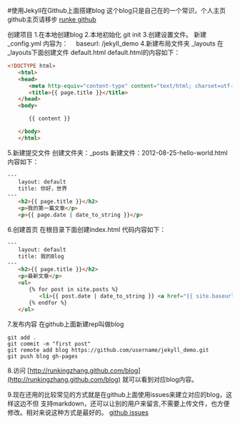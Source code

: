 #使用Jekyll在Github上面搭建blog
这个blog只是自己在的一个常识，个人主页github主页请移步
[runke github](http://runkingzhang.github.io/)

创建项目
1.在本地创建blog
2.本地初始化
git init
3.创建设置文件。
新建_config.yml
内容为：
　baseurl: /jekyll_demo
 4.新建布局文件夹
 _layouts
在_layouts下面创建文件
 default.html
default.html的内容如下：
```html
<!DOCTYPE html>
　　<html>
　　<head>
　　　　<meta http-equiv="content-type" content="text/html; charset=utf-8" />
　　　　<title>{{ page.title }}</title>
　　</head>
　　<body>

　　　　{{ content }}

　　</body>
　　</html>
```
5.新建提交文件
创建文件夹：_posts
新建文件：2012-08-25-hello-world.html
内容如下：
```html
---
　　layout: default
　　title: 你好，世界
---
　　<h2>{{ page.title }}</h2>
　　<p>我的第一篇文章</p>
　　<p>{{ page.date | date_to_string }}</p>
```

6.创建首页
在根目录下面创建index.html
代码内容如下：
```html
---
　　layout: default
　　title: 我的Blog
---
　　<h2>{{ page.title }}</h2>
　　<p>最新文章</p>
　　<ul>
　　　　{% for post in site.posts %}
　　　　　　<li>{{ post.date | date_to_string }} <a href="{{ site.baseurl }}{{ post.url }}">{{ post.title }}</a></li>
　　　　{% endfor %}
　　</ul>
```
7.发布内容
在github上面新建rep叫做blog
```dos　　
git add .
git commit -m "first post"
git remote add blog https://github.com/username/jekyll_demo.git
git push blog gh-pages
```

8.访问
[http://runkingzhang.github.com/blog](http://runkingzhang.github.com/blog)
就可以看到对应blog内容。

9.现在还用的比较常见的方式就是在github上面使用issues来建立对应的blog，这样这边不但
支持markdown，还可以让别的用户来留言,不需要上传文件，也方便修改。相对来说这种方式是最好的。
[github issues ](https://github.com/runkingzhang/runkingzhang.github.com/issues?state=open)


